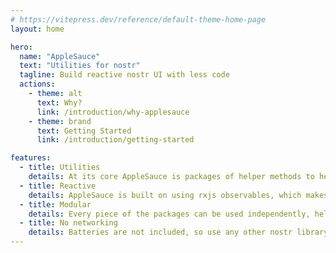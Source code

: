 ```yaml
---
# https://vitepress.dev/reference/default-theme-home-page
layout: home

hero:
  name: "AppleSauce"
  text: "Utilities for nostr"
  tagline: Build reactive nostr UI with less code
  actions:
    - theme: alt
      text: Why?
      link: /introduction/why-applesauce
    - theme: brand
      text: Getting Started
      link: /introduction/getting-started

features:
  - title: Utilities
    details: At its core AppleSauce is packages of helper methods to help you parse and understand nostr events
  - title: Reactive
    details: AppleSauce is built on using rxjs observables, which makes subscribing to events and filters simple
  - title: Modular
    details: Every piece of the packages can be used independently, helpers, event store, and signers
  - title: No networking
    details: Batteries are not included, so use any other nostr library to talk to relays. nostr-tools, ndk, nostrify, rx-nostr, etc...
---
```

